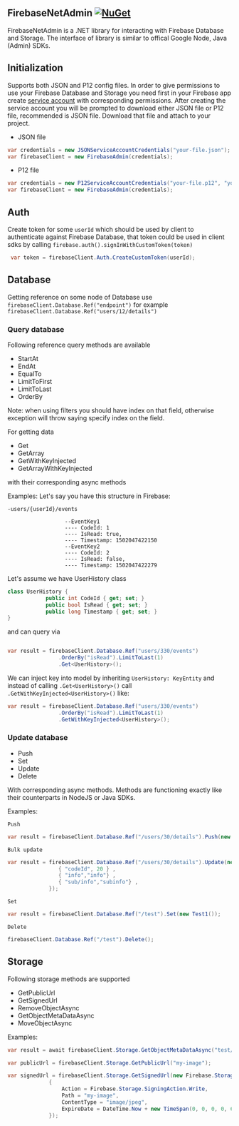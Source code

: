 ## FirebaseNetAdmin [![NuGet](https://img.shields.io/nuget/v/FirebaseNetAdmin.svg)](https://www.nuget.org/packages/FirebaseNetStandardAdmin)

FirebaseNetAdmin is a .NET library for interacting with Firebase Database and Storage.
The interface of library is similar to offical Google Node, Java (Admin) SDKs.

## Initialization

Supports both JSON and P12 config files.
In order to give permissions to use your Firebase Database and Storage you need first in your Firebase app create [service account](https://firebase.google.com/docs/admin/setup) with corresponding permissions. After creating the service account you will be prompted to download either JSON file or P12 file, recommended is JSON file. Download that file and attach to your project.

* JSON file
``` C#
var credentials = new JSONServiceAccountCredentials("your-file.json");
var firebaseClient = new FirebaseAdmin(credentials);
```
* P12 file
``` C#
var credentials = new P12ServiceAccountCredentials("your-file.p12", "your-secret", "your-service-account", "your-database");
var firebaseClient = new FirebaseAdmin(credentials);
```

## Auth
Create token for some `userId` which should be used by client to authenticate against Firebase Database, that token could be used in client sdks by calling `firebase.auth().signInWithCustomToken(token)`

```C#
 var token = firebaseClient.Auth.CreateCustomToken(userId);
```

## Database
Getting reference on some node of Database use `firebaseClient.Database.Ref("endpoint")` for example `firebaseClient.Database.Ref("users/12/details")`

### Query database
Following reference query methods are available
* StartAt
* EndAt
* EqualTo
* LimitToFirst
* LimitToLast
* OrderBy

Note: when using filters you should have index on that field, otherwise exception will throw saying specify index on the field.

For getting data
* Get
* GetArray
* GetWithKeyInjected
* GetArrayWithKeyInjected


with their corresponding async methods

Examples:
Let's say you have this structure in Firebase:

`-users/{userId}/events`

                      --EventKey1
                      ---- CodeId: 1
                      ---- IsRead: true,
                      ---- Timestamp: 1502047422150
                      --EventKey2
                      ---- CodeId: 2
                      ---- IsRead: false,
                      ---- Timestamp: 1502047422279

Let's assume we have UserHistory class
```C#
class UserHistory {
            public int CodeId { get; set; }
            public bool IsRead { get; set; }
            public long Timestamp { get; set; }
}
```

and can query via

```C#

var result = firebaseClient.Database.Ref("users/330/events")
                .OrderBy("isRead").LimitToLast(1)
                .Get<UserHistory>();

```
We can inject key into model by inheriting `UserHistory: KeyEntity`
and instead of calling `.Get<UserHistory>()` call `.GetWithKeyInjected<UserHistory>()`
like:

```C#
var result = firebaseClient.Database.Ref("users/330/events")
                .OrderBy("isRead").LimitToLast(1)
                .GetWithKeyInjected<UserHistory>();
```


### Update database

* Push
* Set
* Update
* Delete

With corresponding async methods.
Methods are functioning exactly like their counterparts in NodeJS or Java SDKs.

Examples:

`Push`
```C#
var result = firebaseClient.Database.Ref("/users/30/details").Push(new Detail())

```

`Bulk update`
```C#
var result = firebaseClient.Database.Ref("/users/30/details").Update(new Dictionary<string, object>() {
                { "codeId", 20 } ,
                { "info","info"} ,
                { "sub/info","subinfo"} ,
             });
```

`Set`

```C#
var result = firebaseClient.Database.Ref("/test").Set(new Test1());
```

`Delete`

```C#
firebaseClient.Database.Ref("/test").Delete();
```

## Storage
Following storage methods are supported

* GetPublicUrl
* GetSignedUrl
* RemoveObjectAsync
* GetObjectMetaDataAsync
* MoveObjectAsync

Examples:

```C#
var result = await firebaseClient.Storage.GetObjectMetaDataAsync("test/my-image");

var publicUrl = firebaseClient.Storage.GetPublicUrl("my-image");

var signedUrl = firebaseClient.Storage.GetSignedUrl(new Firebase.Storage.SigningOption()
             {
                 Action = Firebase.Storage.SigningAction.Write,
                 Path = "my-image",
                 ContentType = "image/jpeg",
                 ExpireDate = DateTime.Now + new TimeSpan(0, 0, 0, 0, 60000000)
             });
```
